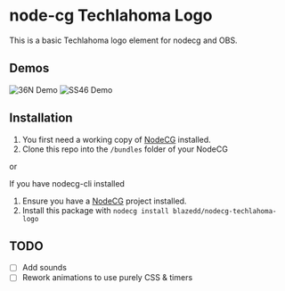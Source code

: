 # node-cg Techlahoma Logo
This is a basic Techlahoma logo element for nodecg and OBS. 

## Demos
![36N Demo](https://imgur.com/oYCNs04.gif)
![SS46 Demo](https://i.imgur.com/BHuJCb7.gif)

## Installation

1. You first need a working copy of [NodeCG](https://github.com/nodecg/nodecg) installed.
2. Clone this repo into the `/bundles` folder of your NodeCG

or

If you have nodecg-cli installed

1. Ensure you have a [NodeCG](https://github.com/nodecg/nodecg-cli) project installed.
2. Install this package with `nodecg install blazedd/nodecg-techlahoma-logo`

## TODO
 - [ ] Add sounds
 - [ ] Rework animations to use purely CSS & timers
